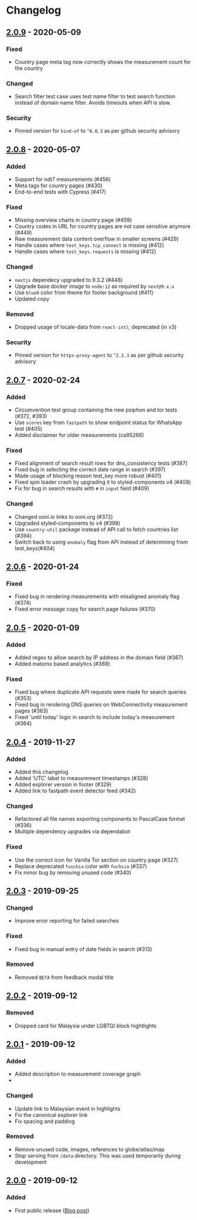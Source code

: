 # Changelog

## [2.0.9] - 2020-05-09

### Fixed
- Country page meta tag now correctly shows the measurement count for the
country

### Changed
- Search filter test case uses test name filter to test search function
instead of domain name filter. Avoids timeouts when API is slow.

### Security
- Pinned version for `kind-of` to `^6.0.3` as per github security advisory

## [2.0.8] - 2020-05-07

### Added
- Support for ndt7 measurements (#456)
- Meta tags for country pages (#430)
- End-to-end tests with Cypress (#417)

### Fixed
- Missing overview charts in country page (#459)
- Country codes in URL for country pages are not case sensitive anymore (#449)
- Raw measurement data content overflow in smaller screens (#429)
- Handle cases where `test_keys.tcp_connect` is missing (#412)
- Handle cases where `test_keys.requests` is missing (#412)

### Changed
- `nextjs` dependecy upgraded to 9.3.2 (#448)
- Upgrade base docker image to `node:12` as required by `next@9.x.x`
- Use `blue9` color from theme for footer background (#411)
- Updated copy

### Removed
- Dropped usage of locale-data from `react-intl`; deprecated (in v3)

### Security
- Pinned version for `https-proxy-agent` to `^2.2.3` as per github security advisory

## [2.0.7] - 2020-02-24

### Added
- Circumvention test group containing the new psiphon and tor tests (#372, #393)
- Use `scores` key from `fastpath` to show endpoint status for WhatsApp test (#405)
- Added disclaimer for older measurements (ca95266)

### Fixed
- Fixed alignment of search result rows for dns_consistency tests (#387)
- Fixed bug in selecting the correct date range in search (#397)
- Made usage of blocking reason test_key more robust (#401)
- Fixed spin loader crash by upgrading it to styled-components v4 (#408)
- Fix for bug in search results with `#` in `input` field (#409)

### Changed
- Changed ooni.io links to ooni.org (#372)
- Upgraded styled-components to v4 (#398)
- Use `country-util` package instead of API call to fetch countries list (#394)
- Switch back to using `anomaly` flag from API instead of determining from test_keys(#404)

## [2.0.6] - 2020-01-24

### Fixed
- Fixed bug in rendering measurements with misaligned anomaly flag (#374)
- Fixed error message copy for search page failures (#370)

## [2.0.5] - 2020-01-09

### Added
- Added regex to allow search by IP address in the domain field (#367)
- Added matomo based analytics (#369)

### Fixed
- Fixed bug where duplicate API requests were made for search queries (#353)
- Fixed bug in rendering DNS queries on WebConnectivity measurement pages (#363)
- Fixed 'until today' logic in search to include today's measurement (#364)

## [2.0.4] - 2019-11-27

### Added
- Added this changelog
- Added 'UTC' label to measurement timestamps (#328)
- Added explorer version in footer (#329)
- Added link to fastpath event detector feed (#342)

### Changed
- Refactored all file names exporting components to PascalCase format (#336)
- Multiple dependency upgrades via dependabot

### Fixed
- Use the correct icon for Vanilla Tor section on country page (#327)
- Replace deprecated `fuschia` color with `fuchsia` (#337)
- Fix minor bug by removing unused code (#340)

## [2.0.3] - 2019-09-25

### Changed
- Improve error reporting for failed searches

### Fixed
- Fixed bug in manual entry of date fields in search (#313)

### Removed
- Removed `BETA` from feedback modal title

## [2.0.2] - 2019-09-12

### Removed
- Dropped card for Malaysia under LGBTQI block hightlights

## [2.0.1] - 2019-09-12

### Added
- Added description to measurement coverage graph
-

### Changed
- Update link to Malaysian event in highlights
- Fix the canonical explorer link
- Fix spacing and padding

### Removed
- Remove unused code, images, references to globe/atlas/map
- Stop serving from `/data` directory. This was used temporarily during development

## [2.0.0] - 2019-09-12

### Added
- First public release ([Blog post](https://ooni.org/post/next-generation-ooni-explorer/))

[2.0.9]: (https://github.com/ooni/explorer/compare/v2.0.8...v2.0.9)
[2.0.8]: (https://github.com/ooni/explorer/compare/v2.0.7...v2.0.8)
[2.0.7]: (https://github.com/ooni/explorer/compare/v2.0.6...v2.0.7)
[2.0.6]: (https://github.com/ooni/explorer/compare/v2.0.5...v2.0.6)
[2.0.5]: (https://github.com/ooni/explorer/compare/v2.0.4...v2.0.5)
[2.0.4]: (https://github.com/ooni/explorer/compare/v2.0.3...v2.0.4)
[2.0.3]: (https://github.com/ooni/explorer/compare/v2.0.2...v2.0.3)
[2.0.2]: (https://github.com/ooni/explorer/compare/v2.0.1...v2.0.2)
[2.0.1]: (https://github.com/ooni/explorer/compare/v2.0.0...v2.0.1)
[2.0.0]: (https://github.com/ooni/explorer/releases/tag/v2.0.0)
